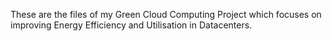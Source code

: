 These are the files of my Green Cloud Computing Project which focuses on improving Energy Efficiency and Utilisation in Datacenters.
